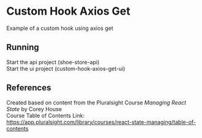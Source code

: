 # Custom Hook Axios Get

Example of a custom hook using axios get

## Running
Start the api project (shoe-store-api)  
Start the ui project (custom-hook-axios-get-ui)

## References
Created based on content from the Pluralsight Course _Managing React State_ by Corey House  
Course Table of Contents Link: https://app.pluralsight.com/library/courses/react-state-managing/table-of-contents
